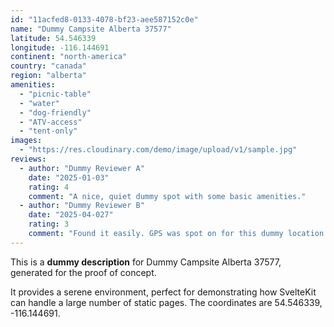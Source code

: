 ```yaml
---
id: "11acfed8-0133-4078-bf23-aee587152c0e"
name: "Dummy Campsite Alberta 37577"
latitude: 54.546339
longitude: -116.144691
continent: "north-america"
country: "canada"
region: "alberta"
amenities:
  - "picnic-table"
  - "water"
  - "dog-friendly"
  - "ATV-access"
  - "tent-only"
images:
  - "https://res.cloudinary.com/demo/image/upload/v1/sample.jpg"
reviews:
  - author: "Dummy Reviewer A"
    date: "2025-01-03"
    rating: 4
    comment: "A nice, quiet dummy spot with some basic amenities."
  - author: "Dummy Reviewer B"
    date: "2025-04-027"
    rating: 3
    comment: "Found it easily. GPS was spot on for this dummy location."
---
```


This is a **dummy description** for Dummy Campsite Alberta 37577, generated for the proof of concept.

It provides a serene environment, perfect for demonstrating how SvelteKit can handle a large number of static pages. The coordinates are 54.546339, -116.144691.
